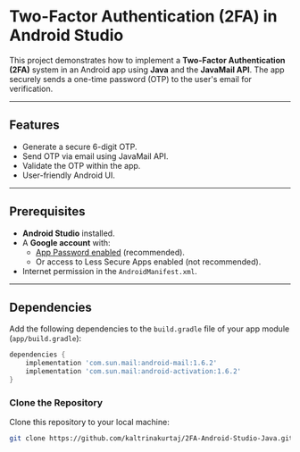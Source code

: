 # Two-Factor Authentication (2FA) in Android Studio

This project demonstrates how to implement a **Two-Factor Authentication (2FA)** system in an Android app using **Java** and the **JavaMail API**. The app securely sends a one-time password (OTP) to the user's email for verification.

---

## Features
- Generate a secure 6-digit OTP.
- Send OTP via email using JavaMail API.
- Validate the OTP within the app.
- User-friendly Android UI.

---

## Prerequisites
- **Android Studio** installed.
- A **Google account** with:
  - [App Password enabled](https://support.google.com/accounts/answer/185833?hl=en) (recommended).
  - Or access to Less Secure Apps enabled (not recommended).
- Internet permission in the `AndroidManifest.xml`.

---




## Dependencies

Add the following dependencies to the `build.gradle` file of your app module (`app/build.gradle`):

```gradle
dependencies {
    implementation 'com.sun.mail:android-mail:1.6.2'
    implementation 'com.sun.mail:android-activation:1.6.2'
}

```

### Clone the Repository
Clone this repository to your local machine:
```sh
git clone https://github.com/kaltrinakurtaj/2FA-Android-Studio-Java.git
```



